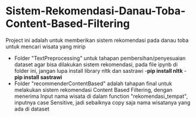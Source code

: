 # Sistem-Rekomendasi-Danau-Toba-Content-Based-Filtering
Project ini adalah untuk memberikan sistem rekomendasi pada danau toba untuk mencari wisata yang mirip

- Folder "TextPreprocessing" untuk tahapan pembersihan/penyesuaian dataset agar bisa dilakukan sistem rekomendasi, pada file ipynb di folder ini, jangan lupa install library nltk dan sastrawi
-**pip install nltk**
-**pip install sastrawi**
- Folder "recommenderContentBased" adalah tahapan final untuk melakukan sistem rekomendasi Content Based Filtering, dengan menerima Input nama wisata di dalam function "rekomendasi_tempat", inputnya case Sensitive, jadi sebaiknya copy saja nama wisatanya yang ada di dataset
